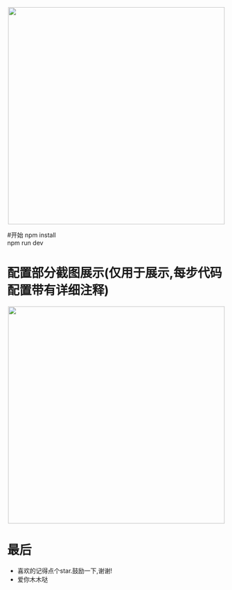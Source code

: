 <div align="center  ">
    <img src="https://jasonccj-1258779086.cos.ap-beijing.myqcloud.com/img/GitHub/vue-webpack-todo/vue%2Bwebpack.png" width="500px" />
</div>


#开始
npm install <br>
npm run dev


# 配置部分截图展示(仅用于展示,每步代码配置带有详细注释)
<div align="center  ">
    <img src="https://jasonccj-1258779086.cos.ap-beijing.myqcloud.com/img/GitHub/vue-webpack-todo/xiangxi.png" width="500px" />
</div>

# 最后
- 喜欢的记得点个star.鼓励一下,谢谢!
- 爱你木木哒
